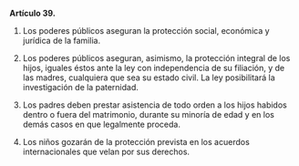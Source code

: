 **Artículo 39.**

1. Los poderes públicos aseguran la protección social, económica y jurídica de la familia.

2. Los poderes públicos aseguran, asimismo, la protección integral de los hijos, iguales éstos ante la ley con independencia de su filiación, y de las madres, cualquiera que sea su estado civil. La ley posibilitará la investigación de la paternidad.

3. Los padres deben prestar asistencia de todo orden a los hijos habidos dentro o fuera del matrimonio, durante su minoría de edad y en los demás casos en que legalmente proceda.

4. Los niños gozarán de la protección prevista en los acuerdos internacionales que velan por sus derechos.